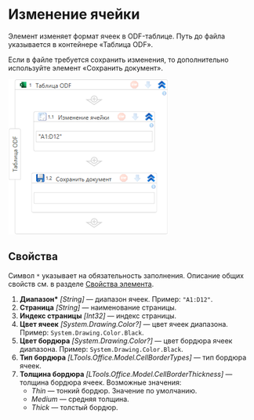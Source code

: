 # Изменение ячейки

Элемент изменяет формат ячеек в ODF-таблице. Путь до файла указывается в контейнере «Таблица ODF».

Если в файле требуется сохранить изменения, то дополнительно используйте элемент «Сохранить документ».

![Элемент «Изменение ячейки»](../../../../resources/activities/extra/odf-oxml/table/odf-set-cell.png)


## Свойства

Символ `*` указывает на обязательность заполнения. Описание общих свойств см. в разделе [Свойства элемента](https://docs.primo-rpa.ru/primo-rpa/primo-studio/process/elements#svoistva-elementa).

1. **Диапазон\*** *[String]* — диапазон ячеек. Пример: `"A1:D12"`.
1. **Страница** *[String]* — наименование страницы.
1. **Индекс страницы** *[Int32]* — индекс страницы.
1. **Цвет ячеек** *[Sуstem.Drawing.Color?]* — цвет ячеек диапазона. Пример: `System.Drawing.Color.Black`.
1. **Цвет бордюра** *[Sуstem.Drawing.Color?]* — цвет бордюра ячеек диапазона. Пример: `System.Drawing.Color.Black`.
1. **Тип бордюра** *[LTools.Office.Model.CellBorderTypes]* — тип бордюра ячеек.
1. **Толщина бордюра** *[LTools.Office.Model.CellBorderThickness]* — толщина бордюра ячеек. Возможные значения:
   * *Thin* — тонкий бордюр. Значение по умолчанию.
   * *Medium* — средняя толщина.
   * *Thick* — толстый бордюр.

